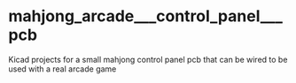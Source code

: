 # mahjong_arcade___control_panel___pcb
Kicad projects for a small mahjong control panel pcb that can be wired to be used with a real arcade game
